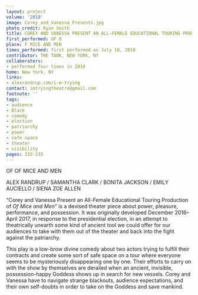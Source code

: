 ```yaml
---
layout: project
volume: '2018'
image: Corey_and_Vanessa_Presents.jpg
photo_credit: Ryan Smith
title: COREY AND VANESSA PRESENT AN ALL-FEMALE EDUCATIONAL TOURING PRODUCTION
first_performed: OF O
place: F MICE AND MEN
times_performed: first performed on July 10, 2018
contributor: THE TANK, NEW YORK, NY
collaborators:
- performed four times in 2018
home: New York, NY
links:
- alexrandrup.com/i-m-trying
contact: imtryingtheatre@gmail.com
footnote: ''
tags:
- audience
- Black
- comedy
- election
- patriarchy
- power
- safe space
- theater
- visibility
pages: 232-233
---
```




OF OF MICE AND MEN

ALEX RANDRUP / SAMANTHA CLARK / BONITA JACKSON / EMILY AUCIELLO / SIENA ZOE ALLEN

“Corey and Vanessa Present an All-Female Educational Touring Production of _Of Mice and Men_” is a devised theater piece about power, pleasure, performance, and possession. It was originally developed December 2016–April 2017, in response to the presidential election, in an attempt to theatrically unearth some kind of ancient tool we could offer for our audiences to take with them out of the theater and back into the fight against the patriarchy.

This play is a low-brow divine comedy about two actors trying to fulfill their contracts and create some sort of safe space on a tour where everyone seems to be mysteriously disappearing one by one. Their efforts to carry on with the show by themselves are derailed when an ancient, invisible, possession-happy Goddess shows up in search for new vessels. Corey and Vanessa have to navigate strange blackouts, audience expectations, and their own self-doubts in order to take on the Goddess and save mankind.
